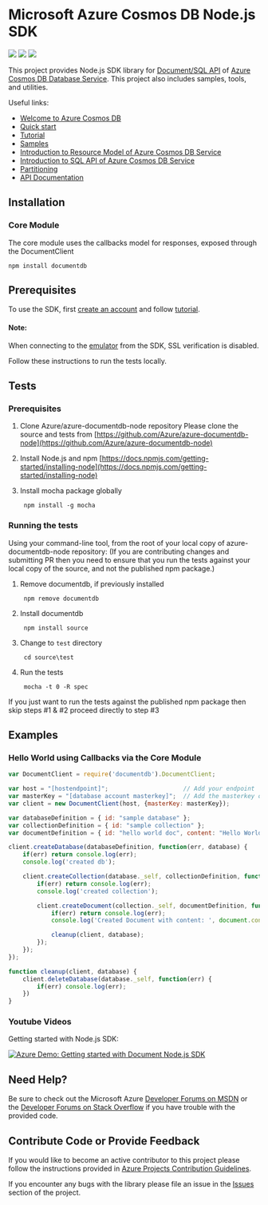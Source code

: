 # Microsoft Azure Cosmos DB Node.js SDK  

![](https://img.shields.io/npm/v/documentdb.svg)
![](https://img.shields.io/npm/dm/documentdb.svg)
![](https://img.shields.io/github/issues/azure/azure-documentdb-node.svg)

This project provides Node.js SDK library for [Document/SQL API](https://docs.microsoft.com/en-us/azure/cosmos-db/sql-api-sql-query) of [Azure Cosmos DB
Database Service](https://azure.microsoft.com/en-us/services/cosmos-db/). This project also includes samples, tools, and utilities.

Useful links:
- [Welcome to Azure Cosmos DB](https://docs.microsoft.com/en-us/azure/cosmos-db/community)
- [Quick start](https://docs.microsoft.com/en-us/azure/cosmos-db/sql-api-nodejs-get-started)
- [Tutorial](https://docs.microsoft.com/en-us/azure/cosmos-db/sql-api-nodejs-application)
- [Samples](https://github.com/Azure/azure-documentdb-node/tree/master/samples)
- [Introduction to Resource Model of Azure Cosmos DB Service]( https://docs.microsoft.com/en-us/azure/cosmos-db/sql-api-resources)
- [Introduction to SQL API of Azure Cosmos DB Service](https://docs.microsoft.com/en-us/azure/cosmos-db/sql-api-sql-query)
- [Partitioning](https://docs.microsoft.com/en-us/azure/cosmos-db/sql-api-partition-data)
- [API Documentation](http://azure.microsoft.com/en-us/develop/nodejs/)

## Installation
### Core Module

The core module uses the callbacks model for responses, exposed through the DocumentClient 

    npm install documentdb


## Prerequisites

To use the SDK, first [create an account](https://docs.microsoft.com/en-us/azure/cosmos-db/create-documentdb-nodejs) and follow [tutorial](https://docs.microsoft.com/en-us/azure/cosmos-db/documentdb-nodejs-application).

#### Note:
When connecting to the [emulator](https://docs.microsoft.com/en-us/azure/cosmos-db/local-emulator) from the SDK, SSL verification is disabled. 

Follow these instructions to run the tests locally.

## Tests

### Prerequisites

1. Clone Azure/azure-documentdb-node repository
Please clone the source and tests from [https://github.com/Azure/azure-documentdb-node](https://github.com/Azure/azure-documentdb-node)

2. Install Node.js and npm
[https://docs.npmjs.com/getting-started/installing-node](https://docs.npmjs.com/getting-started/installing-node)

3. Install mocha package globally

        npm install -g mocha

### Running the tests

Using your command-line tool, from the root of your local copy of azure-documentdb-node repository: 
(If you are contributing changes and submitting PR then you need to ensure that you run the tests against your local copy of the source, and not the published npm package.) 

1. Remove documentdb, if previously installed

        npm remove documentdb

2. Install documentdb

        npm install source
        
3. Change to `test` directory

        cd source\test
        
4. Run the tests

        mocha -t 0 -R spec

If you just want to run the tests against the published npm package then skip steps #1 & #2 proceed directly to step #3

## Examples
### Hello World using Callbacks via the Core Module

```js
var DocumentClient = require('documentdb').DocumentClient;

var host = "[hostendpoint]";                     // Add your endpoint
var masterKey = "[database account masterkey]";  // Add the masterkey of the endpoint
var client = new DocumentClient(host, {masterKey: masterKey});

var databaseDefinition = { id: "sample database" };
var collectionDefinition = { id: "sample collection" };
var documentDefinition = { id: "hello world doc", content: "Hello World!" };

client.createDatabase(databaseDefinition, function(err, database) {
    if(err) return console.log(err);
    console.log('created db');

    client.createCollection(database._self, collectionDefinition, function(err, collection) {
        if(err) return console.log(err);
        console.log('created collection');

        client.createDocument(collection._self, documentDefinition, function(err, document) {
            if(err) return console.log(err);
            console.log('Created Document with content: ', document.content);

            cleanup(client, database);
        });
    });
});

function cleanup(client, database) {
    client.deleteDatabase(database._self, function(err) {
        if(err) console.log(err);
    })
}
```

### Youtube Videos

Getting started with Node.js SDK:

[![Azure Demo: Getting started with Document Node.js SDK](http://img.youtube.com/vi/UAE7h9PCZjA/0.jpg)](http://www.youtube.com/watch?v=UAE7h9PCZjA)

## Need Help?

Be sure to check out the Microsoft Azure [Developer Forums on MSDN](https://social.msdn.microsoft.com/forums/azure/en-US/home?forum=AzureDocument) or the [Developer Forums on Stack Overflow](https://stackoverflow.com/questions/tagged/azure-cosmosdb) if you have trouble with the provided code.

## Contribute Code or Provide Feedback

If you would like to become an active contributor to this project please follow the instructions provided in [Azure Projects Contribution Guidelines](http://azure.github.io/guidelines.html).

If you encounter any bugs with the library please file an issue in the [Issues](https://github.com/Azure/azure-documentdb-node/issues) section of the project.

